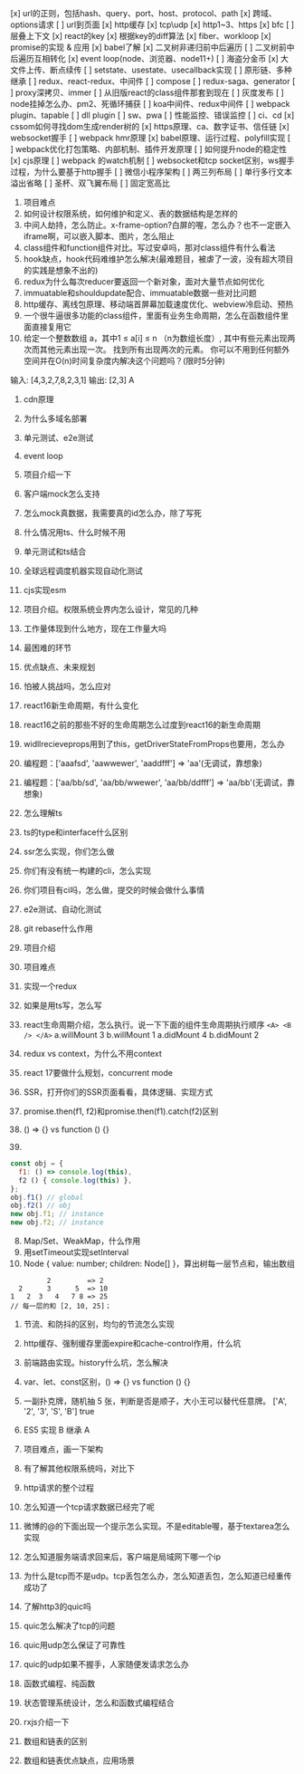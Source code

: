 [x] url的正则，包括hash、query、port、host、protocol、path
[x] 跨域、options请求
[ ] url到页面
[x] http缓存
[x] tcp\udp
[x] http1~3、https
[x] bfc
[ ] 层叠上下文
[x] react的key
[x] 根据key的diff算法
[x] fiber、workloop
[x] promise的实现 & 应用
[x] babel了解
[x] 二叉树非递归前中后遍历
[ ] 二叉树前中后遍历互相转化
[x] event loop(node、浏览器、node11+)
[ ] 海盗分金币
[x] 大文件上传、断点续传
[ ] setstate、usestate、usecallback实现
[ ] 原形链、多种继承
[ ] redux、react-redux、中间件
[ ] compose
[ ] redux-saga、generator
[ ] proxy深拷贝、immer
[ ] 从旧版react的class组件那套到现在
[ ] 灰度发布
[ ] node挂掉怎么办、pm2、死循环捕获
[ ] koa中间件、redux中间件
[ ] webpack plugin、tapable
[ ] dll plugin
[ ] sw、pwa
[ ] 性能监控、错误监控
[ ] ci、cd
[x] cssom如何寻找dom生成render树的
[x] https原理、ca、数字证书、信任链
[x] websocket握手
[ ] webpack hmr原理
[x] babel原理、运行过程、polyfill实现
[ ] webpack优化打包策略、内部机制、插件开发原理
[ ] 如何提升node的稳定性
[x] cjs原理
[ ] webpack 的watch机制
[ ] websocket和tcp socket区别，ws握手过程，为什么要基于http握手
[ ] 微信小程序架构
[ ] 两三列布局
[ ] 单行多行文本溢出省略
[ ] 圣杯、双飞翼布局
[ ] 固定宽高比






1. 项目难点
2. 如何设计权限系统，如何维护和定义、表的数据结构是怎样的
3. 中间人劫持，怎么防止。x-frame-option?白屏的喔，怎么办？也不一定嵌入iframe啊，可以嵌入脚本、图片，怎么阻止
4. class组件和function组件对比。写过安卓吗，那对class组件有什么看法
5. hook缺点，hook代码难维护怎么解决(最难题目，被虐了一波，没有超大项目的实践是想象不出的)
6. redux为什么每次reducer要返回一个新对象，面对大量节点如何优化
7. immuatable和shouldupdate配合、immuatable数据一些对比问题
8. http缓存、离线包原理、移动端首屏幕加载速度优化、webview冷启动、预热
9. 一个很牛逼很多功能的class组件，里面有业务生命周期，怎么在函数组件里面直接复用它
10. 给定一个整数数组 a，其中1 ≤ a[i] ≤ n （n为数组长度）, 其中有些元素出现两次而其他元素出现一次。
找到所有出现两次的元素。
你可以不用到任何额外空间并在O(n)时间复杂度内解决这个问题吗？(限时5分钟)

输入:
[4,3,2,7,8,2,3,1]
输出:
[2,3]
A

1. cdn原理
2. 为什么多域名部署
3. 单元测试、e2e测试
4. event loop
5. 项目介绍一下
6. 客户端mock怎么支持
7. 怎么mock真数据，我需要真的id怎么办，除了写死
8. 什么情况用ts、什么时候不用
9. 单元测试和ts结合
10. 全球远程调度机器实现自动化测试
11. cjs实现esm

1. 项目介绍。权限系统业界内怎么设计，常见的几种
2. 工作量体现到什么地方，现在工作量大吗
3. 最困难的环节
4. 优点缺点、未来规划
5. 怕被人挑战吗，怎么应对



1. react16新生命周期，有什么变化
2. react16之前的那些不好的生命周期怎么过度到react16的新生命周期
3. widllrecieveprops用到了this，getDriverStateFromProps也要用，怎么办
4. 编程题：['aaafsd', 'aawwewer', 'aaddfff'] => 'aa'(无调试，靠想象)
5. 编程题：['aa/bb/sd', 'aa/bb/wwewer', 'aa/bb/ddfff'] => 'aa/bb'(无调试，靠想象)
6. 怎么理解ts
7. ts的type和interface什么区别
8. ssr怎么实现，你们怎么做
9. 你们有没有统一构建的cli，怎么实现
10. 你们项目有ci吗，怎么做，提交的时候会做什么事情
11. e2e测试、自动化测试
12. git rebase什么作用


1. 项目介绍
2. 项目难点
3. 实现一个redux
4. 如果是用ts写，怎么写



1. react生命周期介绍，怎么执行。说一下下面的组件生命周期执行顺序
  ```<A> <B /> </A>```
  a.willMount 3
  b.willMount 1
  a.didMount 4
  b.didMount 2
2. redux vs context，为什么不用context
3. react 17要做什么规划，concurrent mode
4. SSR，打开你们的SSR页面看看，具体逻辑、实现方式
5. promise.then(f1, f2)和promise.then(f1).catch(f2)区别
6. () => {} vs function () {}
7. 
```js
const obj = {‏‎ ‎
  f1:‏‎ ‎() => console.log(this),
  f2‏‎ ‎() { console.log(this) },
};
obj.f1() // global
obj.f2() // obj
new obj.f1; // instance
new obj.f2; // instance
```
8. Map/Set、WeakMap，什么作用
9. 用setTimeout实现setInterval
10. Node { value: number; children: Node[] }，算出树每一层节点和，输出数组
```
         2         => 2
  2      3      5  => 10
1   2  3   4   7 8 => 25
// 每一层的和 [2, 10, 25]；
```


1. 节流、和防抖的区别，均匀的节流怎么实现
2. http缓存、强制缓存里面expire和cache-control作用，什么坑
3. 前端路由实现。history什么坑，怎么解决
4. var、let、const区别，() => {} vs function () {}
5. 一副扑克牌，随机抽 5 张，判断是否是顺子，大小王可以替代任意牌。
['A', '2', '3', 'S', 'B']   true
6. ES5 实现 B 继承 A


1. 项目难点，画一下架构
2. 有了解其他权限系统吗，对比下
3. http请求的整个过程
4. 怎么知道一个tcp请求数据已经完了呢
5. 微博的@的下面出现一个提示怎么实现。不是editable喔，基于textarea怎么实现
6. 怎么知道服务端请求回来后，客户端是局域网下哪一个ip
7. 为什么是tcp而不是udp。tcp丢包怎么办，怎么知道丢包，怎么知道已经重传成功了
8. 了解http3的quic吗
9. quic怎么解决了tcp的问题
10. quic用udp怎么保证了可靠性
11. quic的udp如果不握手，人家随便发请求怎么办
12. 函数式编程、纯函数
13. 状态管理系统设计，怎么和函数式编程结合
14. rxjs介绍一下
15. 数组和链表的区别
16. 数组和链表优点缺点，应用场景
